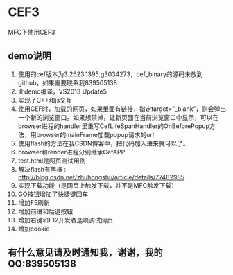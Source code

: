 # CEF3
MFC下使用CEF3

## demo说明

1.    使用的cef版本为3.2623.1395.g3034273，cef_binary的源码未放到github，如果需要联系我839505138
2.    此demo编译，VS2013 Update5
3.    实现了C++和js交互
4.    使用CEF时，加载的网页，如果里面有链接，指定target=”_blank”，则会弹出一个新的浏览窗口。如果想禁掉，让新页面在当前浏览窗口中显示，可以在browser进程的handler里重写CefLifeSpanHandler的OnBeforePopup方法，用browser的mainFrame加载popup请求的url
5.    使用flash的方法在我CSDN博客中，把代码加入进来就可以了。
6.    browser和render进程分别继承CefAPP
7.    test.html是网页测试用例 
8.    解决flash有黑框 : http://blog.csdn.net/zhuhongshu/article/details/77482985 
9.    实现下载功能（是网页上触发下载，并不是MFC触发下载）
10.   GO按钮增加了快捷键回车
11.   增加F5刷新
12.   增加前进和后退按钮
13.   增加右键和F12开发者选项调试网页
14.   增加cookie

## 有什么意见请及时通知我，谢谢，我的QQ:839505138